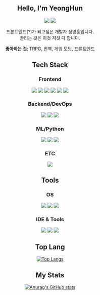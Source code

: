 <div align="center">

## Hello, I'm YeongHun

<a href="https://wandering-bear.tistory.com/" target="_blank"><img src="https://img.shields.io/badge/tistory-FF5722?style=for-the-badge&logo=Blogger&logoColor=white"/></a>
<a href="mailto:gohan9511@gmail.com" target="_blank"><img src="https://img.shields.io/badge/gohan9511@gmail.com-EA4335?style=for-the-badge&logo=Gmail&logoColor=white"/></a>

프론트엔드(?)가 되고싶은 개발자 정영훈입니다.  
끌리는 것은 이것 저것 다 합니다.

**좋아하는 것**: TRPG, 번역, 게임 모딩, 프론트엔드

## Tech Stack

### Frontend

<img src="https://img.shields.io/badge/HTML5-E34F26?style=for-the-badge&logo=html5&logoColor=white"/>
<img src="https://img.shields.io/badge/CSS3-1572B6?style=for-the-badge&logo=css3&logoColor=white"/>
<img src="https://img.shields.io/badge/JavaScript-F7DF1E?style=for-the-badge&logo=javascript&logoColor=black"/>
<img src="https://img.shields.io/badge/TypeScript-3178C6?style=for-the-badge&logo=typescript&logoColor=white"/>
<img src="https://img.shields.io/badge/React-61DAFB?style=for-the-badge&logo=react&logoColor=black"/>
<img src="https://img.shields.io/badge/Next.js-000000?style=for-the-badge&logo=next.js&logoColor=white"/>

### Backend/DevOps

<img src="https://img.shields.io/badge/node.js-339933?style=for-the-badge&logo=Node.js&logoColor=white"/>
<img src="https://img.shields.io/badge/Kotlin-7F52FF?style=for-the-badge&logo=kotlin&logoColor=white"/>
<img src="https://img.shields.io/badge/Docker-2496ED?style=for-the-badge&logo=docker&logoColor=white"/>

### ML/Python

<img src="https://img.shields.io/badge/Python-3776AB?style=for-the-badge&logo=python&logoColor=white"/>
<img src="https://img.shields.io/badge/PyTorch-EE4C2C?style=for-the-badge&logo=pytorch&logoColor=white"/>
<img src="https://img.shields.io/badge/FastAPI-009688?style=for-the-badge&logo=fastapi&logoColor=white"/>

### ETC

<img src="https://img.shields.io/badge/Lua-2C2D72?style=for-the-badge&logo=lua&logoColor=white"/>

## Tools

### OS
<img src="https://img.shields.io/badge/Windows%2010-0078D6?style=for-the-badge&logo=Windows&logoColor=white"/>
<img src="https://img.shields.io/badge/macOS%20Sequoia-000000?style=for-the-badge&logo=Apple&logoColor=white"/>
<img src="https://img.shields.io/badge/Ubuntu%2022.04-E95420?style=for-the-badge&logo=Ubuntu&logoColor=white"/>

### IDE & Tools
<img src="https://img.shields.io/badge/VSCode-007ACC?style=for-the-badge&logo=Visual%20Studio%20Code&logoColor=white"/>
<img src="https://img.shields.io/badge/Notion-000000?style=for-the-badge&logo=Notion&logoColor=white"/>
<img src="https://img.shields.io/badge/Postman-FF6C37?style=for-the-badge&logo=Postman&logoColor=white"/>

## Top Lang
[![Top Langs](https://github-readme-stats.vercel.app/api/top-langs/?username=clorose&langs_count=8)](https://github.com/clorose/github-readme-stats)

## My Stats
[![Anurag's GitHub stats](https://github-readme-stats.vercel.app/api?username=clorose)](https://github.com/clorose/github-readme-stats)

</div>
